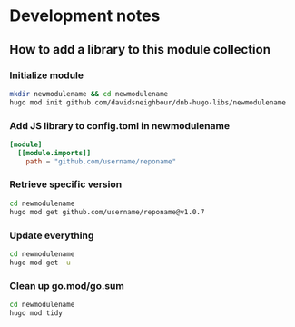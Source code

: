 # Development notes

## How to add a library to this module collection

### Initialize module

```bash
mkdir newmodulename && cd newmodulename
hugo mod init github.com/davidsneighbour/dnb-hugo-libs/newmodulename
```

### Add JS library to config.toml in newmodulename

```toml
[module]
  [[module.imports]]
    path = "github.com/username/reponame"
```

### Retrieve specific version

```bash
cd newmodulename
hugo mod get github.com/username/reponame@v1.0.7
```

### Update everything

```bash
cd newmodulename
hugo mod get -u
```

### Clean up go.mod/go.sum

```bash
cd newmodulename
hugo mod tidy
```
